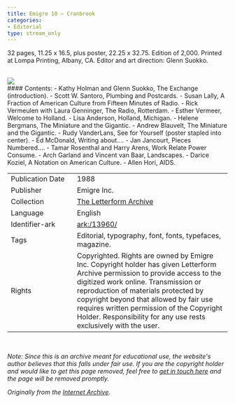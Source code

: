 ```yaml
---
title: Emigre 10 – Cranbrook
categories:
- Editorial
type: stream_only
---
```

32 pages, 11.25 x 16.5, plus poster, 22.25 x 32.75. Edition of 2,000. Printed at Lompa Printing, Albany, CA. Editor and art direction: Glenn Suokko.
<!-- more -->
<br>
<a href="https://archive.org/details/LFAEmigre0010"><img src="https://archive.org/download/LFAEmigre0010/LFA_Emigre_0010_0001.jpg "></a>
<br>
#### Contents:
- Kathy Holman and Glenn Suokko, The Exchange (introduction).
- Scott W. Santoro, Plumbing and Postcards.
- Susan Lally, A Fraction of American Culture from Fifteen Minutes of Radio.
- Rick Vermeulen with Laura Genninger, The Radio, Rotterdam.
- Esther Vermeer, Welcome to Holland.
- Lisa Anderson, Holland, Michigan.
- Helene Bergmans, The Miniature and the Gigantic.
- Andrew Blauvelt, The Miniature and the Gigantic.
- Rudy VanderLans, See for Yourself (poster stapled into center).
- Ed McDonald, Writing about....
- Jan Jancourt, Pieces Numbered....
- Tamar Rosenthal and Harry Arens, Work Relate Power Consume.
- Arch Garland and Vincent van Baar, Landscapes.
- Darice Koziel, A Notation on American Culture.
- Allen Hori, AIDS.

<table>
  <tr>
    <td style="width:30%">Publication Date</td>
    <td>1988</td>
  </tr>
  <tr>
    <td style="width:30%">Publisher</td>
    <td>Emigre Inc.</td>
  </tr>
  <tr>
    <td style="width:30%">Collection</td>
    <td><a href="https://letterformarchive.org">The Letterform Archive</a></td>
  </tr>
  <tr>
    <td style="width:30%">Language</td>
    <td>English</td>
  </tr>
  <tr>
    <td style="width:30%">Identifier-ark</td>
    <td><a href="https://archive.org/details/LFAEmigre0010">ark:/13960/</a></td>
  </tr>
  <tr>
    <td style="width:30%">Tags</td>
    <td>Editorial, typography, font, fonts, typefaces, magazine.</td>
  </tr>
  <tr>
    <td style="width:30%">Rights</td>
    <td>Copyrighted. Rights are owned by Emigre Inc. Copyright holder has given Letterform Archive permission to provide access to the digitized work online. Transmission or reproduction of materials protected by copyright beyond that allowed by fair use requires written permission of the Copyright Holder. Responsibility for any use rests exclusively with the user.</td>
  </tr>
</table>
<br>

_Note: Since this is an archive meant for educational use, the website's author believes that this falls under fair use. If you are the copyright holder and would like to get this page removed, feel free to [get in touch here](https://marier.design/about) and the page will be removed promptly._

_Originally from the [Internet Archive](https://archive.org/details/LFAEmigre0010/)._
